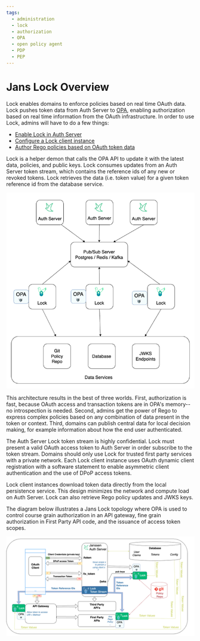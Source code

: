 ```yaml
---
tags:
  - administration
  - lock
  - authorization
  - OPA
  - open policy agent
  - PDP
  - PEP
---
```


# Jans Lock Overview

Lock enables domains to enforce policies based on real time OAuth data. Lock
pushes token data from Auth Server to [OPA](https://openpolicyagent.org), enabling
authorization based on real time information from the OAuth infrastructure. In
order to use Lock, admins will have to do a few things:

  * [Enable Lock in Auth Server](./lock_token_stream.md)
  * [Configure a Lock client instance](./lock_client.md)
  * [Author Rego policies based on OAuth token data](./lock_opa_policies.md)

Lock is a helper demon that calls the OPA API to update it with the latest
data, policies, and public keys. Lock consumes updates from an Auth Server token
stream, which contains the reference ids of any new or revoked tokens. Lock
retrieves the data (i.e. token value) for a given token reference id from the
database service.

![Jans Lock Toplogy](../../assets/lock-design-diagram-01.png)

This architecture results in the best of three worlds. First, authorization is  
fast, because OAuth access and transaction tokens are in OPA's memory--no introspection
is needed. Second, admins get the power of Rego to express complex policies based
on any combination of data present in the token or context. Third, domains can
publish central data for local decision making, for example information about
how the end user authenticated.

The Auth Server Lock token stream is highly confidential. Lock must present a
valid OAuth access token to Auth Server in order subscribe to the token
stream. Domains should only use Lock for trusted first party services with
a private network. Each Lock client instance uses OAuth dynamic client
registration with a software statement to enable asymmetric client
authentication and the use of DPoP access tokens.

Lock client instances download token data directly from the local persistence
service. This design minimizes the network and compute load on Auth Server. Lock
can also retrieve Rego policy updates and JWKS keys.

The diagram below illustrates a Jans Lock topology where OPA is used to
control course grain authorization in an API gateway, fine grain authorization
in First Party API code, and the issuance of access token scopes.

![Jans Lock sample toplogy](../../assets/lock-design-diagram-00.png)
